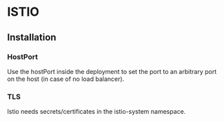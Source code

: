 # ISTIO

## Installation

### HostPort
Use the hostPort inside the deployment to set the port to an arbitrary port on the host (in case of no load balancer).

### TLS
Istio needs secrets/certificates in the istio-system namespace.